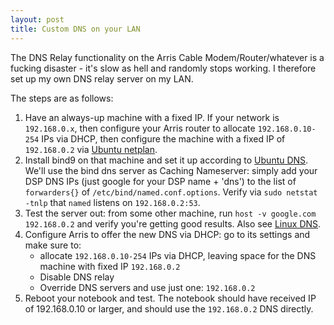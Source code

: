 ```yaml
---
layout: post
title: Custom DNS on your LAN
---
```


The DNS Relay functionality on the Arris Cable Modem/Router/whatever is a fucking disaster - it's slow as hell
and randomly stops working. I therefore set up my own DNS relay server on my LAN.

The steps are as follows:

1. Have an always-up machine with a fixed IP. If your network is `192.168.0.x`, then
   configure your Arris router to allocate `192.168.0.10-254` IPs via DHCP, then configure
   the machine with a fixed IP of `192.168.0.2` via [Ubuntu netplan](../ubuntu-netplan-no-networkmanager/).
2. Install bind9 on that machine and set it up according to [Ubuntu DNS](https://ubuntu.com/server/docs/service-domain-name-service-dns).
   We'll use the bind dns server as Caching Nameserver: simply add your DSP DNS IPs (just google for your DSP name + 'dns')
   to the list of `forwarders{}` of `/etc/bind/named.conf.options`. Verify via `sudo netstat -tnlp` that
   `named` listens on `192.168.0.2:53`.
3. Test the server out: from some other machine, run `host -v google.com 192.168.0.2` and verify you're getting good results.
   Also see [Linux DNS](../linux-dns/).
4. Configure Arris to offer the new DNS via DHCP: go to its settings and make sure to:
    * allocate `192.168.0.10-254` IPs via DHCP, leaving space for the DNS machine with fixed IP `192.168.0.2`
    * Disable DNS relay
    * Override DNS servers and use just one: `192.168.0.2`
5. Reboot your notebook and test. The notebook should have received IP of 192.168.0.10 or larger,
   and should use the `192.168.0.2` DNS directly.
